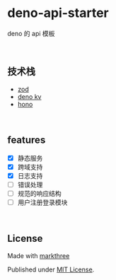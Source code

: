 # deno-api-starter

deno 的 api 模板

<br />

## 技术栈

- [zod](https://zod.dev)
- [deno kv](https://deno.com/kv)
- [hono](https://github.com/honojs/hono)

<br />

## features

- [x] 静态服务
- [x] 跨域支持
- [x] 日志支持
- [ ] 错误处理
- [ ] 规范的响应结构
- [ ] 用户注册登录模块

<br />

## License

Made with [markthree](https://github.com/markthree/)

Published under [MIT License](./LICENSE).

